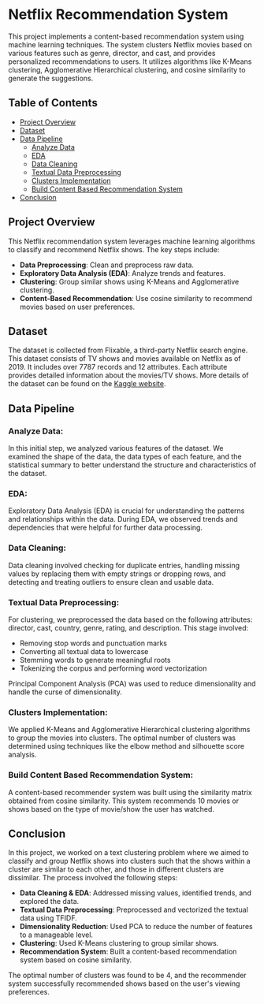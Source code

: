 # Netflix Recommendation System

This project implements a content-based recommendation system using machine learning techniques. The system clusters Netflix movies based on various features such as genre, director, and cast, and provides personalized recommendations to users. It utilizes algorithms like K-Means clustering, Agglomerative Hierarchical clustering, and cosine similarity to generate the suggestions.

## Table of Contents

- [Project Overview](#project-overview)
- [Dataset](#dataset)
- [Data Pipeline](#data-pipeline)
  - [Analyze Data](#analyze-data)
  - [EDA](#eda)
  - [Data Cleaning](#data-cleaning)
  - [Textual Data Preprocessing](#textual-data-preprocessing)
  - [Clusters Implementation](#clusters-implementation)
  - [Build Content Based Recommendation System](#build-content-based-recommendation-system)
- [Conclusion](#conclusion)
  
## Project Overview

This Netflix recommendation system leverages machine learning algorithms to classify and recommend Netflix shows. The key steps include:
- **Data Preprocessing**: Clean and preprocess raw data.
- **Exploratory Data Analysis (EDA)**: Analyze trends and features.
- **Clustering**: Group similar shows using K-Means and Agglomerative clustering.
- **Content-Based Recommendation**: Use cosine similarity to recommend movies based on user preferences.

## Dataset

The dataset is collected from Flixable, a third-party Netflix search engine. This dataset consists of TV shows and movies available on Netflix as of 2019. It includes over 7787 records and 12 attributes. Each attribute provides detailed information about the movies/TV shows. More details of the dataset can be found on the [Kaggle website](https://www.kaggle.com/datasets/sambhajizambre/netflix-movies-and-tv-shows-clustering?select=netflix_titles.csv).

## Data Pipeline

### Analyze Data:
In this initial step, we analyzed various features of the dataset. We examined the shape of the data, the data types of each feature, and the statistical summary to better understand the structure and characteristics of the dataset.

### EDA:
Exploratory Data Analysis (EDA) is crucial for understanding the patterns and relationships within the data. During EDA, we observed trends and dependencies that were helpful for further data processing.

### Data Cleaning:
Data cleaning involved checking for duplicate entries, handling missing values by replacing them with empty strings or dropping rows, and detecting and treating outliers to ensure clean and usable data.

### Textual Data Preprocessing:
For clustering, we preprocessed the data based on the following attributes: director, cast, country, genre, rating, and description. This stage involved:
- Removing stop words and punctuation marks
- Converting all textual data to lowercase
- Stemming words to generate meaningful roots
- Tokenizing the corpus and performing word vectorization

Principal Component Analysis (PCA) was used to reduce dimensionality and handle the curse of dimensionality.

### Clusters Implementation:
We applied K-Means and Agglomerative Hierarchical clustering algorithms to group the movies into clusters. The optimal number of clusters was determined using techniques like the elbow method and silhouette score analysis.

### Build Content Based Recommendation System:
A content-based recommender system was built using the similarity matrix obtained from cosine similarity. This system recommends 10 movies or shows based on the type of movie/show the user has watched.

## Conclusion

In this project, we worked on a text clustering problem where we aimed to classify and group Netflix shows into clusters such that the shows within a cluster are similar to each other, and those in different clusters are dissimilar. The process involved the following steps:

- **Data Cleaning & EDA**: Addressed missing values, identified trends, and explored the data.
- **Textual Data Preprocessing**: Preprocessed and vectorized the textual data using TFIDF.
- **Dimensionality Reduction**: Used PCA to reduce the number of features to a manageable level.
- **Clustering**: Used K-Means clustering to group similar shows.
- **Recommendation System**: Built a content-based recommendation system based on cosine similarity.

The optimal number of clusters was found to be 4, and the recommender system successfully recommended shows based on the user's viewing preferences.


